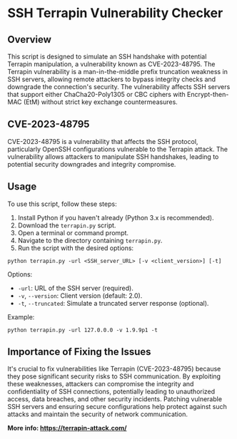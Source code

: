 # SSH Terrapin Vulnerability Checker

## Overview
This script is designed to simulate an SSH handshake with potential Terrapin manipulation, a vulnerability known as CVE-2023-48795. The Terrapin vulnerability is a man-in-the-middle prefix truncation weakness in SSH servers, allowing remote attackers to bypass integrity checks and downgrade the connection's security. The vulnerability affects SSH servers that support either ChaCha20-Poly1305 or CBC ciphers with Encrypt-then-MAC (EtM) without strict key exchange countermeasures.

## CVE-2023-48795
CVE-2023-48795 is a vulnerability that affects the SSH protocol, particularly OpenSSH configurations vulnerable to the Terrapin attack. The vulnerability allows attackers to manipulate SSH handshakes, leading to potential security downgrades and integrity compromise.

## Usage
To use this script, follow these steps:

1. Install Python if you haven't already (Python 3.x is recommended).
2. Download the `terrapin.py` script.
3. Open a terminal or command prompt.
4. Navigate to the directory containing `terrapin.py`.
5. Run the script with the desired options:

`python terrapin.py -url <SSH_server_URL> [-v <client_version>] [-t]`

Options:
- `-url`: URL of the SSH server (required).
- `-v`, `--version`: Client version (default: 2.0).
- `-t`, `--truncated`: Simulate a truncated server response (optional).

Example:

`python terrapin.py -url 127.0.0.0 -v 1.9.9p1 -t`

## Importance of Fixing the Issues
It's crucial to fix vulnerabilities like Terrapin (CVE-2023-48795) because they pose significant security risks to SSH communication. By exploiting these weaknesses, attackers can compromise the integrity and confidentiality of SSH connections, potentially leading to unauthorized access, data breaches, and other security incidents. Patching vulnerable SSH servers and ensuring secure configurations help protect against such attacks and maintain the security of network communication.

**More info: https://terrapin-attack.com/**
